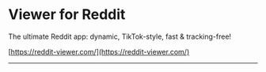 # Viewer for Reddit

The ultimate Reddit app: dynamic, TikTok-style, fast & tracking-free!

[https://reddit-viewer.com/](https://reddit-viewer.com/)

---
